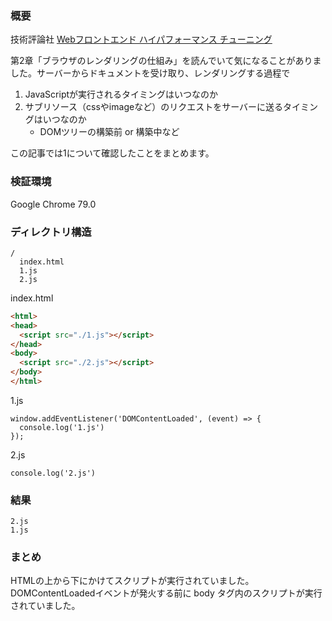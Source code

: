 ### 概要

技術評論社 [Webフロントエンド ハイパフォーマンス チューニング](https://gihyo.jp/book/2017/978-4-7741-8967-3) 

第2章「ブラウザのレンダリングの仕組み」を読んでいて気になることがありました。サーバーからドキュメントを受け取り、レンダリングする過程で

1. JavaScriptが実行されるタイミングはいつなのか
2. サブリソース（cssやimageなど）のリクエストをサーバーに送るタイミングはいつなのか
    - DOMツリーの構築前 or 構築中など

この記事では1について確認したことをまとめます。

### 検証環境

Google Chrome 79.0

### ディレクトリ構造

```console
/
  index.html
  1.js
  2.js
```

index.html

```html
<html>
<head>
  <script src="./1.js"></script>
</head>
<body>
  <script src="./2.js"></script>
</body>
</html>
```

1.js

```javascriptt
window.addEventListener('DOMContentLoaded', (event) => {
  console.log('1.js')
});
```

2.js

```javascriptt
console.log('2.js')
```

### 結果

```console
2.js
1.js
```

### まとめ

HTMLの上から下にかけてスクリプトが実行されていました。DOMContentLoadedイベントが発火する前に body タグ内のスクリプトが実行されていました。
